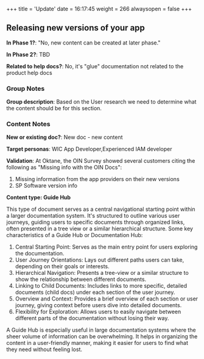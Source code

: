 +++
title = 'Update'
date = 16:17:45
weight = 266
alwaysopen = false
+++

##  Releasing new versions of your app

**In Phase 1?**: "No, new content can be created at later phase."

**In Phase 2?**: TBD

**Related to help docs?**: No, it's "glue" documentation not related to the product help docs


### Group Notes

**Group description**: Based on the User research we need to determine what the content should be for this section.

### Content Notes

**New or existing doc?**: New doc - new content

**Target personas**: WIC App Developer,Experienced IAM developer

**Validation**: At Oktane, the OIN Survey showed several customers citing the following as "Missing info with the OIN Docs":

1. Missing information from the app providers on their new versions
2. SP Software version info

**Content type: Guide Hub**

This type of document serves as a central navigational starting point within a larger documentation system. It's structured to outline various user journeys, guiding users to specific documents through organized links, often presented in a tree view or a similar hierarchical structure. Some key characteristics of a Guide Hub or Documentation Hub:

1. Central Starting Point: Serves as the main entry point for users exploring the documentation.
2. User Journey Orientations: Lays out different paths users can take, depending on their goals or interests.
3. Hierarchical Navigation: Presents a tree-view or a similar structure to show the relationship between different documents.
4. Linking to Child Documents: Includes links to more specific, detailed documents (child docs) under each section of the user journey.
5. Overview and Context: Provides a brief overview of each section or user journey, giving context before users dive into detailed documents.
6. Flexibility for Exploration: Allows users to easily navigate between different parts of the documentation without losing their way.

A Guide Hub is especially useful in large documentation systems where the sheer volume of information can be overwhelming. It helps in organizing the content in a user-friendly manner, making it easier for users to find what they need without feeling lost.


